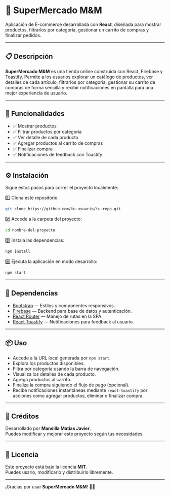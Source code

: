# 🛒 SuperMercado M&M

Aplicación de E-commerce desarrollada con **React**, diseñada para mostrar productos, filtrarlos por categoría, gestionar un carrito de compras y finalizar pedidos.

---

## 📋 Descripción

**SuperMercado M&M** es una tienda online construida con React, Firebase y Toastify. Permite a los usuarios explorar un catálogo de productos, ver detalles de cada artículo, filtrarlos por categoría, gestionar su carrito de compras de forma sencilla y recibir notificaciones en pantalla para una mejor experiencia de usuario.

---

## 🚀 Funcionalidades

- ✅ Mostrar productos
- ✅ Filtrar productos por categoría
- ✅ Ver detalle de cada producto
- ✅ Agregar productos al carrito de compras
- ✅ Finalizar compra
- ✅ Notificaciones de feedback con Toastify

---

## ⚙️ Instalación

Sigue estos pasos para correr el proyecto localmente:

1️⃣ Clona este repositorio:
```bash
git clone https://github.com/tu-usuario/tu-repo.git
```

2️⃣ Accede a la carpeta del proyecto:
```bash
cd nombre-del-proyecto
```

3️⃣ Instala las dependencias:
```bash
npm install
```

4️⃣ Ejecuta la aplicación en modo desarrollo:
```bash
npm start
```

---

## 🧩 Dependencias

- [Bootstrap](https://getbootstrap.com/) — Estilos y componentes responsivos.
- [Firebase](https://firebase.google.com/docs) — Backend para base de datos y autenticación.
- [React Router](https://reactrouter.com/en/main) — Manejo de rutas en la SPA.
- [React Toastify](https://fkhadra.github.io/react-toastify/introduction) — Notificaciones para feedback al usuario.

---

## 📦 Uso

- Accede a la URL local generada por `npm start`.
- Explora los productos disponibles.
- Filtra por categoría usando la barra de navegación.
- Visualiza los detalles de cada producto.
- Agrega productos al carrito.
- Finaliza la compra siguiendo el flujo de pago (opcional).
- Recibe notificaciones instantáneas mediante `react-toastify` por acciones como agregar productos, eliminar o finalizar compra.

---

## 🙌 Créditos

Desarrollado por **Mansilla Matias Javier**.  
Puedes modificar y mejorar este proyecto según tus necesidades.

---

## 📄 Licencia

Este proyecto está bajo la licencia **MIT**.  
Puedes usarlo, modificarlo y distribuirlo libremente.

---

¡Gracias por usar **SuperMercado M&M**! 🚀✨
